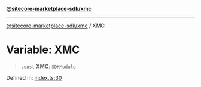 [**@sitecore-marketplace-sdk/xmc**](../README.md)

***

[@sitecore-marketplace-sdk/xmc](../README.md) / XMC

# Variable: XMC

> `const` **XMC**: `SDKModule`

Defined in: [index.ts:30](https://github.com/Sitecore/sitecore-marketplace-sdk/blob/a15dca7cb666bfc995f5b0ffe9b11bcaff15c96c/packages/xmc/src/index.ts#L30)
